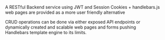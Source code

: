 A RESTful Backend service using JWT and Session Cookies + handlebars.js web pages are provided as a more user friendly alternative

CRUD operations can be done via either exposed API endpoints or dynamically created and scalable web pages and forms pushing Handlebars template engine to its limits.

